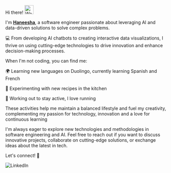 Hi there! <img src="https://raw.githubusercontent.com/Tarikul-Islam-Anik/Animated-Fluent-Emojis/master/Emojis/Hand%20gestures/Waving%20Hand.png" alt="Waving Hand" width="28" height="28" />

I'm [**Haneesha**](https://haneesha2018.github.io/eportfolio), a software engineer passionate about leveraging AI and data-driven solutions to solve complex problems. 

💻 From developing AI chatbots to creating interactive data visualizations, I thrive on using cutting-edge technologies to drive innovation and enhance decision-making processes.

When I'm not coding, you can find me:

🌍 Learning new languages on Duolingo, currently learning Spanish and French

🍳 Experimenting with new recipes in the kitchen

💪 Working out to stay active, I love running

These activities help me maintain a balanced lifestyle and fuel my creativity, complementing my passion for technology,  innovation and a love for continuous learning

I'm always eager to explore new technologies and methodologies in software engineering and AI. Feel free to reach out if you want to discuss innovative projects, collaborate on cutting-edge solutions, or exchange ideas about the latest in tech.

Let's connect! 🌟

<img alt="LinkedIn" src="https://img.shields.io/badge/LinkedIn-%230E76A8.svg?&style=for-the-badge&logo=LinkedIn&logoColor=white" />
